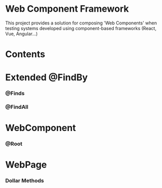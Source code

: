 # Web Component Framework
This project provides a solution for composing 'Web Components' when testing systems developed using component-based frameworks (React, Vue, Angular...)

# Contents

# Extended @FindBy
### @Finds
### @FindAll

# WebComponent
### @Root

# WebPage
### Dollar Methods
